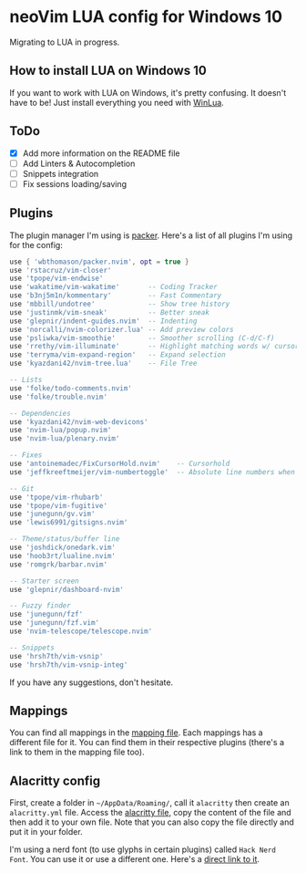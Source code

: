 # neoVim LUA config for Windows 10

Migrating to LUA in progress.

## How to install LUA on Windows 10

If you want to work with LUA on Windows, it's pretty confusing. 
It doesn't have to be! Just install everything you need with [WinLua](http://winlua.net/).

## ToDo

- [x] Add more information on the README file
- [ ] Add Linters & Autocompletion
- [ ] Snippets integration
- [ ] Fix sessions loading/saving

## Plugins

The plugin manager I'm using is [packer](https://github.com/bfredl/packer.nvim/).
Here's a list of all plugins I'm using for the config:

<!-- TODO: Remove use and add more comments -->

```lua
use { 'wbthomason/packer.nvim', opt = true }
use 'rstacruz/vim-closer'
use 'tpope/vim-endwise'
use 'wakatime/vim-wakatime'       -- Coding Tracker
use 'b3nj5m1n/kommentary'         -- Fast Commentary
use 'mbbill/undotree'             -- Show tree history
use 'justinmk/vim-sneak'          -- Better sneak
use 'glepnir/indent-guides.nvim'  -- Indenting
use 'norcalli/nvim-colorizer.lua' -- Add preview colors
use 'psliwka/vim-smoothie'        -- Smoother scrolling (C-d/C-f)
use 'rrethy/vim-illuminate'       -- Highlight matching words w/ cursor on it
use 'terryma/vim-expand-region'   -- Expand selection
use 'kyazdani42/nvim-tree.lua'    -- File Tree

-- Lists
use 'folke/todo-comments.nvim'
use 'folke/trouble.nvim'

-- Dependencies
use 'kyazdani42/nvim-web-devicons'
use 'nvim-lua/popup.nvim'
use 'nvim-lua/plenary.nvim'

-- Fixes
use 'antoinemadec/FixCursorHold.nvim'    -- Cursorhold
use 'jeffkreeftmeijer/vim-numbertoggle'  -- Absolute line numbers when window not focused

-- Git
use 'tpope/vim-rhubarb'
use 'tpope/vim-fugitive'
use 'junegunn/gv.vim'
use 'lewis6991/gitsigns.nvim'

-- Theme/status/buffer line
use 'joshdick/onedark.vim'
use 'hoob3rt/lualine.nvim'
use 'romgrk/barbar.nvim'

-- Starter screen
use 'glepnir/dashboard-nvim'

-- Fuzzy finder
use 'junegunn/fzf'
use 'junegunn/fzf.vim'
use 'nvim-telescope/telescope.nvim'

-- Snippets
use 'hrsh7th/vim-vsnip'
use 'hrsh7th/vim-vsnip-integ'
```

If you have any suggestions, don't hesitate.

## Mappings

You can find all mappings in the [mapping file](mappings.md). Each mappings has a different
file for it. You can find them in their respective plugins (there's a link to them in the
mapping file too).

## Alacritty config

First, create a folder in `~/AppData/Roaming/`, call it `alacritty` then create an
`alacritty.yml` file. Access the [alacritty file](alacritty.yml), copy the content
of the file and then add it to your own file. Note that you can also copy the file
directly and put it in your folder.

I'm using a nerd font (to use glyphs in certain plugins) called `Hack Nerd Font`.
You can use it or use a different one. Here's a [direct link to it](https://github.com/ryanoasis/nerd-fonts/releases/download/v2.1.0/Hack.zip).
